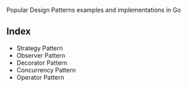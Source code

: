 Popular Design Patterns examples and implementations in Go

## Index
* Strategy Pattern 
* Observer Pattern
* Decorator Pattern
* Concurrency Pattern
* Operator Pattern